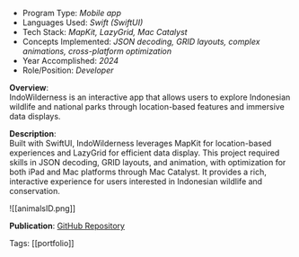 - Program Type: _Mobile app_
- Languages Used: _Swift (SwiftUI)_
- Tech Stack: _MapKit, LazyGrid, Mac Catalyst_
- Concepts Implemented: _JSON decoding, GRID layouts, complex animations, cross-platform optimization_
- Year Accomplished: _2024_
- Role/Position: _Developer_

**Overview**:  
IndoWilderness is an interactive app that allows users to explore Indonesian wildlife and national parks through location-based features and immersive data displays.

**Description**:  
Built with SwiftUI, IndoWilderness leverages MapKit for location-based experiences and LazyGrid for efficient data display. This project required skills in JSON decoding, GRID layouts, and animation, with optimization for both iPad and Mac platforms through Mac Catalyst. It provides a rich, interactive experience for users interested in Indonesian wildlife and conservation.

![[animalsID.png]]

**Publication**: [GitHub Repository](https://github.com/far1h/IndoWilderness)  

Tags: [[portfolio]]
